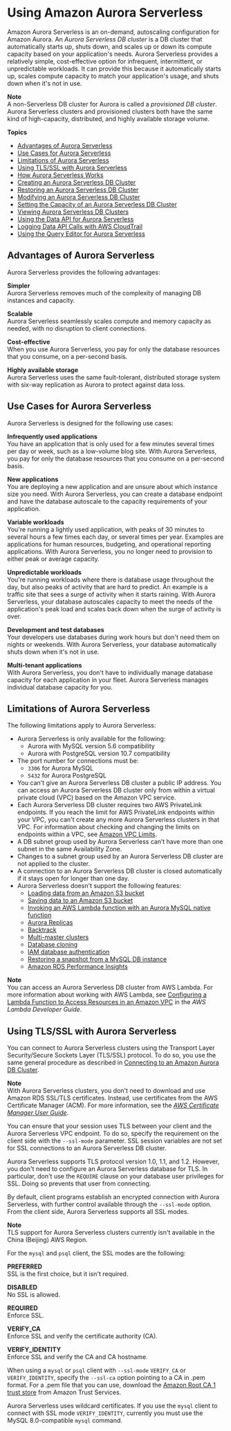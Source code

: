 # Using Amazon Aurora Serverless<a name="aurora-serverless"></a>

 Amazon Aurora Serverless is an on\-demand, autoscaling configuration for Amazon Aurora\. An *Aurora Serverless DB cluster* is a DB cluster that automatically starts up, shuts down, and scales up or down its compute capacity based on your application's needs\. Aurora Serverless provides a relatively simple, cost\-effective option for infrequent, intermittent, or unpredictable workloads\. It can provide this because it automatically starts up, scales compute capacity to match your application's usage, and shuts down when it's not in use\. 

**Note**  
 A non\-Serverless DB cluster for Aurora is called a *provisioned DB cluster*\. Aurora Serverless clusters and provisioned clusters both have the same kind of high\-capacity, distributed, and highly available storage volume\. 

**Topics**
+ [Advantages of Aurora Serverless](#aurora-serverless.advantages)
+ [Use Cases for Aurora Serverless](#aurora-serverless.use-cases)
+ [Limitations of Aurora Serverless](#aurora-serverless.limitations)
+ [Using TLS/SSL with Aurora Serverless](#aurora-serverless.tls)
+ [How Aurora Serverless Works](aurora-serverless.how-it-works.md)
+ [Creating an Aurora Serverless DB Cluster](aurora-serverless.create.md)
+ [Restoring an Aurora Serverless DB Cluster](aurora-serverless.restorefromsnapshot.md)
+ [Modifying an Aurora Serverless DB Cluster](aurora-serverless.modifying.md)
+ [Setting the Capacity of an Aurora Serverless DB Cluster](aurora-serverless.setting-capacity.md)
+ [Viewing Aurora Serverless DB Clusters](aurora-serverless.viewing.md)
+ [Using the Data API for Aurora Serverless](data-api.md)
+ [Logging Data API Calls with AWS CloudTrail](logging-using-cloudtrail-data-api.md)
+ [Using the Query Editor for Aurora Serverless](query-editor.md)

## Advantages of Aurora Serverless<a name="aurora-serverless.advantages"></a>

Aurora Serverless provides the following advantages:

**Simpler**  
Aurora Serverless removes much of the complexity of managing DB instances and capacity\.

**Scalable**  
Aurora Serverless seamlessly scales compute and memory capacity as needed, with no disruption to client connections\.

**Cost\-effective**  
When you use Aurora Serverless, you pay for only the database resources that you consume, on a per\-second basis\. 

**Highly available storage**  
Aurora Serverless uses the same fault\-tolerant, distributed storage system with six\-way replication as Aurora to protect against data loss\.

## Use Cases for Aurora Serverless<a name="aurora-serverless.use-cases"></a>

Aurora Serverless is designed for the following use cases:

**Infrequently used applications**  
You have an application that is only used for a few minutes several times per day or week, such as a low\-volume blog site\. With Aurora Serverless, you pay for only the database resources that you consume on a per\-second basis\.

**New applications**  
You are deploying a new application and are unsure about which instance size you need\. With Aurora Serverless, you can create a database endpoint and have the database autoscale to the capacity requirements of your application\.

**Variable workloads**  
You're running a lightly used application, with peaks of 30 minutes to several hours a few times each day, or several times per year\. Examples are applications for human resources, budgeting, and operational reporting applications\. With Aurora Serverless, you no longer need to provision to either peak or average capacity\.

**Unpredictable workloads**  
You're running workloads where there is database usage throughout the day, but also peaks of activity that are hard to predict\. An example is a traffic site that sees a surge of activity when it starts raining\. With Aurora Serverless, your database autoscales capacity to meet the needs of the application's peak load and scales back down when the surge of activity is over\.

**Development and test databases**  
Your developers use databases during work hours but don't need them on nights or weekends\. With Aurora Serverless, your database automatically shuts down when it's not in use\.

**Multi\-tenant applications**  
With Aurora Serverless, you don't have to individually manage database capacity for each application in your fleet\. Aurora Serverless manages individual database capacity for you\.

## Limitations of Aurora Serverless<a name="aurora-serverless.limitations"></a>

The following limitations apply to Aurora Serverless:
+ Aurora Serverless is only available for the following: 
  + Aurora with MySQL version 5\.6 compatibility
  + Aurora with PostgreSQL version 10\.7 compatibility
+ The port number for connections must be:
  + `3306` for Aurora MySQL
  + `5432` for Aurora PostgreSQL
+ You can't give an Aurora Serverless DB cluster a public IP address\. You can access an Aurora Serverless DB cluster only from within a virtual private cloud \(VPC\) based on the Amazon VPC service\.
+ Each Aurora Serverless DB cluster requires two AWS PrivateLink endpoints\. If you reach the limit for AWS PrivateLink endpoints within your VPC, you can't create any more Aurora Serverless clusters in that VPC\. For information about checking and changing the limits on endpoints within a VPC, see [Amazon VPC Limits](https://docs.aws.amazon.com/vpc/latest/userguide/amazon-vpc-limits.html)\. 
+ A DB subnet group used by Aurora Serverless can’t have more than one subnet in the same Availability Zone\.
+ Changes to a subnet group used by an Aurora Serverless DB cluster are not applied to the cluster\.
+ A connection to an Aurora Serverless DB cluster is closed automatically if it stays open for longer than one day\.
+ Aurora Serverless doesn't support the following features:
  + [Loading data from an Amazon S3 bucket](AuroraMySQL.Integrating.LoadFromS3.md)
  + [Saving data to an Amazon S3 bucket](AuroraMySQL.Integrating.SaveIntoS3.md)
  + [Invoking an AWS Lambda function with an Aurora MySQL native function](AuroraMySQL.Integrating.Lambda.md#AuroraMySQL.Integrating.NativeLambda)
  + [Aurora Replicas](AuroraMySQL.Replication.md)
  + [Backtrack](AuroraMySQL.Managing.Backtrack.md)
  + [Multi\-master clusters](aurora-multi-master.md)
  + [Database cloning](Aurora.Managing.Clone.md)
  + [IAM database authentication](UsingWithRDS.IAMDBAuth.md)
  + [Restoring a snapshot from a MySQL DB instance](AuroraMySQL.Migrating.RDSMySQL.md)
  + [Amazon RDS Performance Insights](USER_PerfInsights.md)

**Note**  
You can access an Aurora Serverless DB cluster from AWS Lambda\. For more information about working with AWS Lambda, see [Configuring a Lambda Function to Access Resources in an Amazon VPC](https://docs.aws.amazon.com/lambda/latest/dg/vpc.html) in the *AWS Lambda Developer Guide*\.

## Using TLS/SSL with Aurora Serverless<a name="aurora-serverless.tls"></a>

 You can connect to Aurora Serverless clusters using the Transport Layer Security/Secure Sockets Layer \(TLS/SSL\) protocol\. To do so, you use the same general procedure as described in [Connecting to an Amazon Aurora DB Cluster](Aurora.Connecting.md)\. 

**Note**  
With Aurora Serverless clusters, you don't need to download and use Amazon RDS SSL/TLS certificates\. Instead, use certificates from the AWS Certificate Manager \(ACM\)\. For more information, see the *[AWS Certificate Manager User Guide](https://docs.aws.amazon.com/acm/latest/userguide/)*\.

 You can ensure that your session uses TLS between your client and the Aurora Serverless VPC endpoint\. To do so, specify the requirement on the client side with the `--ssl-mode` parameter\. SSL session variables are not set for SSL connections to an Aurora Serverless DB cluster\. 

 Aurora Serverless supports TLS protocol version 1\.0, 1\.1, and 1\.2\. However, you don't need to configure an Aurora Serverless database for TLS\. In particular, don't use the `REQUIRE` clause on your database user privileges for SSL\. Doing so prevents that user from connecting\. 

 By default, client programs establish an encrypted connection with Aurora Serverless, with further control available through the `--ssl-mode` option\. From the client side, Aurora Serverless supports all SSL modes\. 

**Note**  
 TLS support for Aurora Serverless clusters currently isn't available in the China \(Beijing\) AWS Region\. 

 For the `mysql` and `psql` client, the SSL modes are the following: 

**PREFERRED**  
 SSL is the first choice, but it isn't required\. 

**DISABLED**  
 No SSL is allowed\. 

**REQUIRED**  
 Enforce SSL\. 

**VERIFY\_CA**  
 Enforce SSL and verify the certificate authority \(CA\)\. 

**VERIFY\_IDENTITY**  
 Enforce SSL and verify the CA and CA hostname\. 

When using a `mysql` or `psql` client with `--ssl-mode` `VERIFY_CA` or `VERIFY_IDENTITY`, specify the `--ssl-ca` option pointing to a CA in \.pem format\. For a \.pem file that you can use, download the [Amazon Root CA 1 trust store](https://www.amazontrust.com/repository/AmazonRootCA1.pem) from Amazon Trust Services\. 

 Aurora Serverless uses wildcard certificates\. If you use the `mysql` client to connect with SSL mode `VERIFY_IDENTITY`, currently you must use the MySQL 8\.0\-compatible `mysql` command\. 